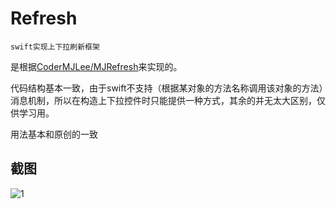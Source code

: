 # Refresh

	swift实现上下拉刷新框架
	
是根据[CoderMJLee/MJRefresh](https://github.com/CoderMJLee/MJRefresh)来实现的。

代码结构基本一致，由于swift不支持（根据某对象的方法名称调用该对象的方法）消息机制，所以在构造上下拉控件时只能提供一种方式，其余的并无太大区别，仅供学习用。

用法基本和原创的一致

## 截图

![1]()